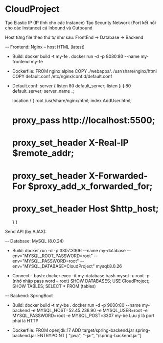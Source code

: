 # CloudProject
Tạo Elastic IP (IP tĩnh cho các Instance) 
Tạo Security Network (Port kết nối cho các Instance) cả Inbound và Outbound

Host từng file theo thứ tự như sau: FrontEnd -> Database -> Backend

-- Frontend: Nginx – host HTML (latest)
+ Build: 
docker build -t my-fe .
docker run -d -p 8080:80 --name my-frontend my-fe

+ Dockerfile:
FROM nginx:alpine
COPY ./webapps/. /usr/share/nginx/html
COPY default.conf /etc/nginx/conf.d/default.conf

+ Default.conf:
server {
  listen       80 default_server;
  listen       [::]:80 default_server;
  server_name  _;

  location / {
      root    /usr/share/nginx/html;
      index   AddUser.html;
    #   proxy_pass        http://localhost:5500;
    #   proxy_set_header  X-Real-IP $remote_addr;
    #   proxy_set_header  X-Forwarded-For $proxy_add_x_forwarded_for;
    #   proxy_set_header  Host $http_host;
  }
}

Send API (by AJAX):

-- Database: MySQL (8.0.24)
+ Build: 
docker run -d -p 3307:3306 --name my-database --env="MYSQL_ROOT_PASSWORD=root" --env="MYSQL_PASSWORD=root" --env="MYSQL_DATABASE=CloudProject" mysql:8.0.26

+ Connect - bash: 
docker exec -it my-database bash
mysql -u root -p (nhớ nhập pass word – root)
SHOW DATABASES;
USE CloudProject;
SHOW TABLES;
SELECT * FROM (tables)


-- Backend: SpringBoot
+ Build:
docker build -t my-be .
docker run -d -p 9000:80 --name my-backend -e MYSQL_HOST=52.45.238.90 -e MYSQL_USER=root -e MYSQL_PASSWORD=root -e MYSQL_POST=3307 my-be
Lưu ý là port phải là HTTP

+ Dockerfile:
FROM openjdk:17
ADD target/spring-backend.jar spring-backend.jar 
ENTRYPOINT [ "java", "-jar", "/spring-backend.jar"]
